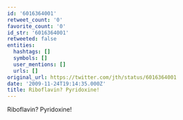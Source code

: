 ```yaml
---
id: '6016364001'
retweet_count: '0'
favorite_count: '0'
id_str: '6016364001'
retweeted: false
entities:
  hashtags: []
  symbols: []
  user_mentions: []
  urls: []
original_url: https://twitter.com/jth/status/6016364001
date: '2009-11-24T19:14:35.000Z'
title: Riboflavin? Pyridoxine!
---
```


Riboflavin? Pyridoxine!